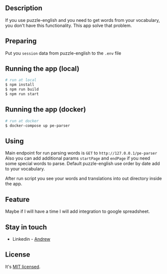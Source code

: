 ## Description

If you use puzzle-english and you need to get words from your vocabulary, you don't have this functionality.
This app solve that problem.

## Preparing
Put you ```session``` data from puzzle-english to the ```.env``` file

## Running the app (local)

```bash
# run at local
$ npm install
$ npm run build
$ npm run start
```

## Running the app (docker)

```bash
# run at docker
$ docker-compose up pe-parser
```

## Using

Main endpoint for run parsing words is `GET` to ```http://127.0.0.1/pe-parser```
Also you can add additional params ```startPage``` and ```endPage``` if you need some special words to parse.
Default puzzle-english use order by date add to your vocabulary.

After run script you see your words and translations into out directory inside the app.

## Feature
Maybe if I will have a time I will add integration to google spreadsheet.

## Stay in touch

- Linkedin - [Andrew](https://www.linkedin.com/in/andrey-lutogin-b03849182/)

## License

It's [MIT licensed](LICENSE).
